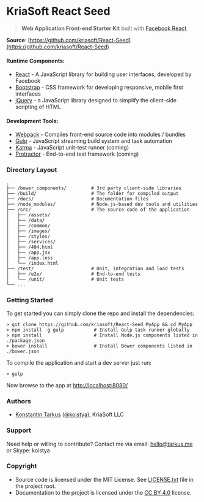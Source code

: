 # KriaSoft React Seed

> **Web Application Front-end Starter Kit** built with [Facebook React](https://github.com/facebook/react).

**Source**: [https://github.com/kriasoft/React-Seed](https://github.com/kriasoft/React-Seed)

#### Runtime Components:

 * [React](https://facebook.github.io/react/) - A JavaScript library for building user interfaces, developed by Facebook
 * [Bootstrap](http://getbootstrap.com/) - CSS framework for developing responsive, mobile first interfaces
 * [jQuery](http://jquery.com/) - a JavaScript library designed to simplify the client-side scripting of HTML

#### Development Tools:

 * [Webpack](http://webpack.github.io/) - Compiles front-end source code into modules / bundles
 * [Gulp](http://gulpjs.com/) - JavaScript streaming build system and task automation
 * [Karma](http://karma-runner.github.io/) - JavaScript unit-test runner (coming)
 * [Protractor](https://github.com/angular/protractor) - End-to-end test framework (coming)

### Directory Layout

```
.
├── /bower_components/         # 3rd party client-side libraries
├── /build/                    # The folder for compiled output
├── /docs/                     # Documentation files
├── /node_modules/             # Node.js-based dev tools and utilities
├── /src/                      # The source code of the application
│   ├── /assets/
│   ├── /data/
│   ├── /common/
│   ├── /images/
│   ├── /styles/
│   ├── /services/
│   ├── /404.html
│   ├── /app.jsx
│   ├── /app.less
│   └── /index.html
├── /test/                     # Unit, integration and load tests
│   ├── /e2e/                  # End-to-end tests
│   └── /unit/                 # Unit tests
└── ...
```

### Getting Started

To get started you can simply clone the repo and install the dependencies:

```
> git clone https://github.com/kriasoft/React-Seed MyApp && cd MyApp
> npm install -g gulp           # Install Gulp task runner globally
> npm install                   # Install Node.js components listed in ./package.json
> bower install                 # Install Bower components listed in ./bower.json
```

To compile the application and start a dev server just run:

```
> gulp
```

Now browse to the app at [http://localhost:8080/](http://localhost:8080/)

### Authors

 * [Konstantin Tarkus](https://angel.co/koistya) ([@koistya](https://twitter.com/koistya)), KriaSoft LLC

### Support

Need help or willing to contribute? Contact me via email: [hello@tarkus.me](mailto:hello@tarkus.me) or Skype: koistya

### Copyright

 * Source code is licensed under the MIT License. See [LICENSE.txt](./LICENSE.txt) file in the project root.
 * Documentation to the project is licensed under the [CC BY 4.0](http://creativecommons.org/licenses/by/4.0/) license.
